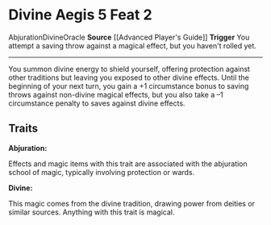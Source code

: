 ﻿---
actions: '[reaction]'
cost: null
element: null
feat: Divine Aegis
frequency: null
heighten_level: null
id: '1487'
level: '2'
name: Divine Aegis
prerequisite: null
rarity: Common
requirement: null
school: Abjuration
source: '[[DATABASE/source/Advanced Player''s Guide|Advanced Player''s Guide]]'
subcategory: null
trait:
- '[[DATABASE/trait/Abjuration|Abjuration]]'
- '[[DATABASE/trait/Divine|Divine]]'
- '[[DATABASE/trait/Oracle|Oracle]]'
trigger: You attempt a saving throw against a magical effect, but you haven't rolled
  yet.
type: Feat

---
# Divine Aegis <span class="action-icon">5</span> <span class="item-type">Feat 2</span>

<span class="item-trait">Abjuration</span><span class="item-trait">Divine</span><span class="item-trait">Oracle</span>
**Source** [[Advanced Player's Guide]] 
**Trigger** You attempt a saving throw against a magical effect, but you haven't rolled yet.

---
You summon divine energy to shield yourself, offering protection against other traditions but leaving you exposed to other divine effects. Until the beginning of your next turn, you gain a +1 circumstance bonus to saving throws against non-divine magical effects, but you also take a –1 circumstance penalty to saves against divine effects.

## Traits

**Abjuration:**

Effects and magic items with this trait are associated with the abjuration school of magic, typically involving protection or wards.

**Divine:**

This magic comes from the divine tradition, drawing power from deities or similar sources. Anything with this trait is magical.